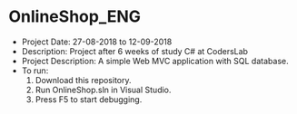 # OnlineShop_ENG
- Project Date: 27-08-2018 to 12-09-2018
- Description: Project after 6 weeks of study C# at CodersLab
- Project Description: A simple Web MVC application with SQL database.
- To run:
  1) Download this repository.
  2) Run OnlineShop.sln in Visual Studio.
  3) Press F5 to start debugging.
